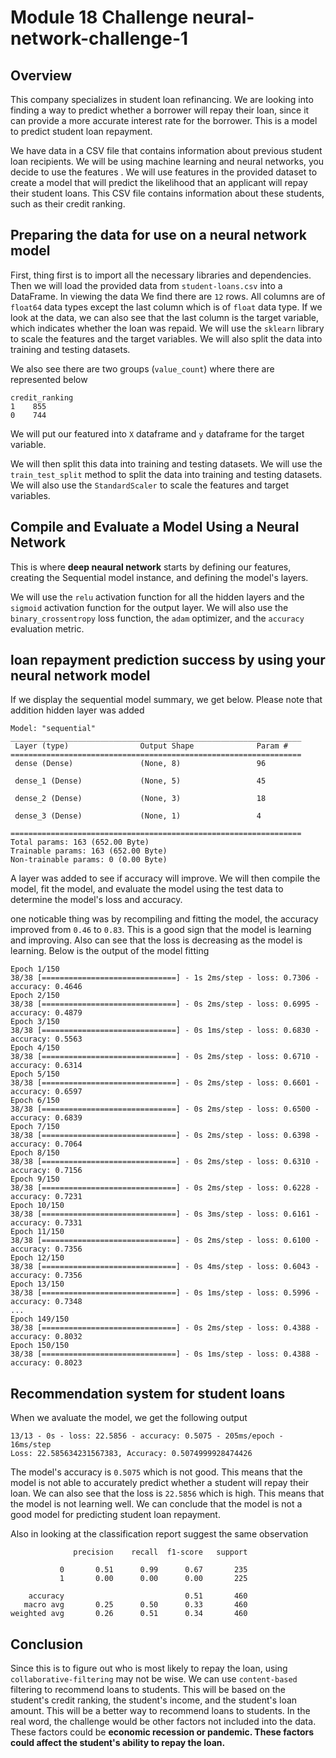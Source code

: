 # Module 18 Challenge neural-network-challenge-1

## Overview
This company specializes in student loan refinancing. We are looking into finding a way to predict whether a borrower will repay their loan, since it can provide a more accurate interest rate for the borrower. This is a model to predict student loan repayment.

We have data in a CSV file that contains information about previous student loan recipients. We will be using machine learning and neural networks, you decide to use the features . We will use features in the provided dataset to create a model that will predict the likelihood that an applicant will repay their student loans. This CSV file contains information about these students, such as their credit ranking.

## Preparing the data for use on a neural network model
First, thing first is to import all the necessary libraries and dependencies. Then we will load the provided data from `student-loans.csv` into a DataFrame. In viewing the data We find there are `12` rows. All columns are of `float64` data types except the last column which is of `float` data type. If we look at the data, we can also see that the last column is the target variable, which indicates whether the loan was repaid. We will use the `sklearn` library to scale the features and the target variables. We will also split the data into training and testing datasets.

We also see there are two groups (`value_count`) where there are represented below
```
credit_ranking
1    855
0    744
```

We will put our featured into `X` dataframe and `y` dataframe for the target variable. 

We will then split this data into training and testing datasets. We will use the `train_test_split` method to split the data into training and testing datasets. We will also use the `StandardScaler` to scale the features and target variables.

## Compile and Evaluate a Model Using a Neural Network
This is where **deep neaural network** starts by defining our features, creating the Sequential model instance, and defining the model's layers. 

We will use the `relu` activation function for all the hidden layers and the `sigmoid` activation function for the output layer. We will also use the `binary_crossentropy` loss function, the `adam` optimizer, and the `accuracy` evaluation metric.

## loan repayment prediction success by using your neural network model
If we display the sequential model summary, we get below. Please note that addition hidden layer was added
```
Model: "sequential"
_________________________________________________________________
 Layer (type)                Output Shape              Param #   
=================================================================
 dense (Dense)               (None, 8)                 96        
                                                                 
 dense_1 (Dense)             (None, 5)                 45        
                                                                 
 dense_2 (Dense)             (None, 3)                 18        
                                                                 
 dense_3 (Dense)             (None, 1)                 4         
                                                                 
=================================================================
Total params: 163 (652.00 Byte)
Trainable params: 163 (652.00 Byte)
Non-trainable params: 0 (0.00 Byte)
```
A layer was added to see if accuracy will improve. We will then compile the model, fit the model, and evaluate the model using the test data to determine the model's loss and accuracy.

one noticable thing was by recompiling and fitting the model, the accuracy improved from `0.46` to `0.83`. This is a good sign that the model is learning and improving. Also can see that the loss is decreasing as the model is learning. Below is the output of the model fitting

```
Epoch 1/150
38/38 [==============================] - 1s 2ms/step - loss: 0.7306 - accuracy: 0.4646
Epoch 2/150
38/38 [==============================] - 0s 2ms/step - loss: 0.6995 - accuracy: 0.4879
Epoch 3/150
38/38 [==============================] - 0s 1ms/step - loss: 0.6830 - accuracy: 0.5563
Epoch 4/150
38/38 [==============================] - 0s 2ms/step - loss: 0.6710 - accuracy: 0.6314
Epoch 5/150
38/38 [==============================] - 0s 2ms/step - loss: 0.6601 - accuracy: 0.6597
Epoch 6/150
38/38 [==============================] - 0s 2ms/step - loss: 0.6500 - accuracy: 0.6839
Epoch 7/150
38/38 [==============================] - 0s 2ms/step - loss: 0.6398 - accuracy: 0.7064
Epoch 8/150
38/38 [==============================] - 0s 2ms/step - loss: 0.6310 - accuracy: 0.7156
Epoch 9/150
38/38 [==============================] - 0s 2ms/step - loss: 0.6228 - accuracy: 0.7231
Epoch 10/150
38/38 [==============================] - 0s 3ms/step - loss: 0.6161 - accuracy: 0.7331
Epoch 11/150
38/38 [==============================] - 0s 2ms/step - loss: 0.6100 - accuracy: 0.7356
Epoch 12/150
38/38 [==============================] - 0s 4ms/step - loss: 0.6043 - accuracy: 0.7356
Epoch 13/150
38/38 [==============================] - 0s 1ms/step - loss: 0.5996 - accuracy: 0.7348
...
Epoch 149/150
38/38 [==============================] - 0s 2ms/step - loss: 0.4388 - accuracy: 0.8032
Epoch 150/150
38/38 [==============================] - 0s 1ms/step - loss: 0.4388 - accuracy: 0.8023
```

## Recommendation system for student loans
When we avaluate the model, we get the following output
```
13/13 - 0s - loss: 22.5856 - accuracy: 0.5075 - 205ms/epoch - 16ms/step
Loss: 22.585634231567383, Accuracy: 0.5074999928474426
```
The model's accuracy is `0.5075` which is not good. This means that the model is not able to accurately predict whether a student will repay their loan. We can also see that the loss is `22.5856` which is high. This means that the model is not learning well. We can conclude that the model is not a good model for predicting student loan repayment.

Also in looking at the classification report suggest the same observation
```
              precision    recall  f1-score   support

           0       0.51      0.99      0.67       235
           1       0.00      0.00      0.00       225

    accuracy                           0.51       460
   macro avg       0.25      0.50      0.33       460
weighted avg       0.26      0.51      0.34       460
```

## Conclusion
Since this is to figure out who is most likely to repay the loan, using `collaborative-filtering` may not be wise. We can use `content-based` filtering to recommend loans to students. This will be based on the student's credit ranking, the student's income, and the student's loan amount. This will be a better way to recommend loans to students. In the real word, the challenge would be other factors not included into the data. These factors could be **economic recession or pandemic. These factors could affect the student's ability to repay the loan.**


